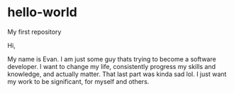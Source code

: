 # hello-world
My first repository

Hi, 

My name is Evan. I am just some guy thats trying to become a software developer. I want to change my life, consistently progress my skills and knowledge, and actually matter. That last part was kinda sad lol. I just want my work to be significant, for myself and others.
